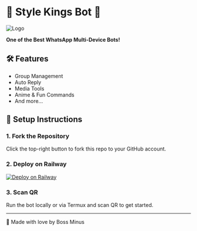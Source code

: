 # 👑 Style Kings Bot 👑

![Logo](./main/thumb.jpg)

**One of the Best WhatsApp Multi-Device Bots!**

## 🛠 Features
- Group Management
- Auto Reply
- Media Tools
- Anime & Fun Commands
- And more...

## 🚀 Setup Instructions

### 1. Fork the Repository
Click the top-right button to fork this repo to your GitHub account.

### 2. Deploy on Railway
[![Deploy on Railway](https://railway.app/button.svg)](https://railway.app/)

### 3. Scan QR
Run the bot locally or via Termux and scan QR to get started.

---

👑 Made with love by Boss Minus
